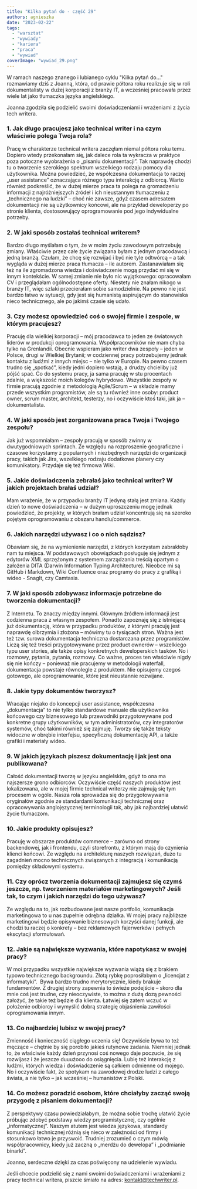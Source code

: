 ```yaml
---
title: "Kilka pytań do - część 29"
authors: agnieszka
date: "2023-02-22"
tags:
  - "warsztat"
  - "wywiady"
  - "kariera"
  - "praca"
  - "wywiad"
coverImage: "wywiad_29.png"
---
```


W ramach naszego znanego i lubianego cyklu "Kilka pytań do..." rozmawiamy dziś z
Joanną, która, od prawie półtora roku realizuje się w roli dokumentalisty w
dużej korporacji z branży IT, a wcześniej pracowała przez wiele lat jako
tłumaczka języka angielskiego.

Joanna zgodziła się podzielić swoimi doświadczeniami i wrażeniami z życia tech
writera.

### 1\. Jak długo pracujesz jako technical writer i na czym właściwie polega Twoja rola?

Pracę w charakterze technical writera zaczęłam niemal półtora roku temu. Dopiero
wtedy przekonałam się, jak dalece rola ta wykracza w praktyce poza potoczne
wyobrażenia o „pisaniu dokumentacji”. Tak naprawdę chodzi tu o tworzenie
szerokiego spektrum wszelkiego rodzaju pomocy dla użytkownika. Można powiedzieć,
że współczesna dokumentacja to raczej „user assistance” oznaczająca różnego typu
interakcję z odbiorcą. Warto również podkreślić, że w dużej mierze praca ta
polega na gromadzeniu informacji z najróżniejszych źródeł i ich nieustannym
tłumaczeniu z „technicznego na ludzki” – choć nie zawsze, gdyż czasem adresatem
dokumentacji nie są użytkownicy końcowi, ale na przykład deweloperzy po stronie
klienta, dostosowujący oprogramowanie pod jego indywidualne potrzeby.

### 2\. W jaki sposób zostałaś technical writerem?

Bardzo długo myślałam o tym, że w moim życiu zawodowym potrzebuję zmiany.
Właściwie przez całe życie związana byłam z jednym pracodawcą i jedną branżą.
Czułam, że chcę się rozwijać i być nie tyle odtwórcą – a tak wygląda w dużej
mierze praca tłumacza – ile autorem. Zastanawiałam się też na ile zgromadzona
wiedza i doświadczenie mogą przydać mi się w innym kontekście. W samej zmianie
nie było nic wyjątkowego: opracowałam CV i przeglądałam ogólnodostępne oferty.
Niestety nie znałam nikogo w branży IT, więc szlaki przecierałam sobie
samodzielnie. Na pewno nie jest bardzo łatwo w sytuacji, gdy jest się humanistą
aspirującym do stanowiska nieco technicznego, ale po jakimś czasie się udało.

### 3\. Czy możesz opowiedzieć coś o swojej firmie i zespole, w którym pracujesz?

Pracuję dla wielkiej korporacji – mój pracodawca to jeden ze światowych liderów
w produkcji oprogramowania. Współpracowników nie mam chyba tylko na Grenlandii.
Obecnie wspieram jako writer dwa zespoły – jeden w Polsce, drugi w Wielkiej
Brytanii; w codziennej pracy potrzebujemy jednak kontaktu z ludźmi z innych
miejsc – nie tylko w Europie. Na pewno czasem trudno się „spotkać”, kiedy jedni
dopiero wstają, a drudzy chcieliby już pójść spać. Co do systemu pracy, ja sama
pracuję w stu procentach zdalnie, a większość moich kolegów hybrydowo. Wszystkie
zespoły w firmie pracują zgodnie z metodologią Agile/Scrum – w składzie mamy
przede wszystkim programistów, ale są tu również inne osoby: product owner,
scrum master, architekt, testerzy, no i oczywiście ktoś taki, jak ja –
dokumentalista.

### 4\. W jaki sposób jest zorganizowana praca Twoja i Twojego zespołu?

Jak już wspomniałam – zespoły pracują w sposób zwinny w dwutygodniowych
sprintach. Ze względu na rozproszenie geograficzne i czasowe korzystamy z
popularnych i niezbędnych narzędzi do organizacji pracy, takich jak Jira,
wszelkiego rodzaju dodatkowe planery czy komunikatory. Przydaje się też firmowa
Wiki.

### 5\. Jakie doświadczenia zebrałaś jako technical writer? W jakich projektach brałaś udział?

Mam wrażenie, że w przypadku branży IT jedyną stałą jest zmiana. Każdy dzień to
nowe doświadczenia – w dużym uproszczeniu mogę jednak powiedzieć, że projekty, w
których brałam udział koncentrują się na szeroko pojętym oprogramowaniu z
obszaru handlu/commerce.

### 6\. Jakich narzędzi używasz i co o nich sądzisz?

Obawiam się, że na wymienienie narzędzi, z których korzystam zabrakłoby nam tu
miejsca. W podstawowych obowiązkach posługuję się jednym z edytorów XML
sprzężonym z systemem zarządzania treścią opartym o założenia DITA (Darwin
Information Typing Architecture). Nieobce mi są GitHub i Markdown, Wiki
Confluence oraz programy do pracy z grafiką i wideo - SnagIt, czy Camtasia.

### 7\. W jaki sposób zdobywasz informacje potrzebne do tworzenia dokumentacji?

Z Internetu. To znaczy między innymi. Głównym źródłem informacji jest codzienna
praca z własnym zespołem. Ponadto zapoznaję się z istniejącą już dokumentacją,
która w przypadku produktów, z którymi pracuję jest naprawdę olbrzymia i złożona
– mówimy tu o tysiącach stron. Ważna jest też tzw. surowa dokumentacja
techniczna dostarczana przez programistów. Liczą się też treści przygotowywane
przez product ownerów – wszelkiego typu user stories, ale także opisy
konkretnych deweloperskich tasków. No i rozmowy, pytania, pytania, rozmowy. Co
ważne, proces ten właściwie nigdy się nie kończy – ponieważ nie pracujemy w
metodologii waterfall, dokumentacja powstaje równolegle z produktem. Nie
opisujemy czegoś gotowego, ale oprogramowanie, które jest nieustannie rozwijane.

### 8\. Jakie typy dokumentów tworzysz?

Wracając niejako do koncepcji user assistance, współczesna „dokumentacja” to nie
tylko standardowe manuale dla użytkownika końcowego czy biznesowego lub
przewodniki przygotowywane pod konkretne grupy użytkowników, w tym
administratorów, czy integratorów systemów, choć takimi również się zajmuję.
Tworzy się także teksty widoczne w obrębie interfejsu, specyficzną dokumentację
API, a także grafiki i materiały wideo.

### 9\. W jakich językach piszesz dokumentację i jak jest ona publikowana?

Całość dokumentacji tworzę w języku angielskim, gdyż to ona ma najszersze grono
odbiorców. Oczywiście część naszych produktów jest lokalizowana, ale w mojej
firmie technical writerzy nie zajmują się tym procesem w ogóle. Nasza rola
sprowadza się do przygotowywania oryginałów zgodnie ze standardami komunikacji
technicznej oraz opracowywania anglojęzycznej terminologii tak, aby jak
najbardziej ułatwić życie tłumaczom.

### 10\. Jakie produkty opisujesz?

Pracuję w obszarze produktów commerce – zarówno od strony backendowej, jak i
frontendu, czyli storefrontu, z którym mają do czynienia klienci końcowi. Ze
względu na architekturę naszych rozwiązań, dużo tu zagadnień mocno technicznych
związanych z integracją i komunikacją pomiędzy składowymi systemu.

### 11\. Czy oprócz tworzenia dokumentacji zajmujesz się czymś jeszcze, np. tworzeniem materiałów marketingowych? Jeśli tak, to czym i jakich narzędzi do tego używasz?

Ze względu na to, jak rozbudowane jest nasze portfolio, komunikacja marketingowa
to u nas zupełnie odrębna działka. W mojej pracy najbliższe marketingowi będzie
opisywanie biznesowych korzyści danej funkcji, ale chodzi tu raczej o konkrety –
bez reklamowych fajerwerków i pełnych ekscytacji sformułowań.

### 12\. Jakie są największe wyzwania, które napotykasz w swojej pracy?

W moi przypadku wszystkie największe wyzwania wiążą się z brakiem typowo
technicznego backgroundu. Złotą rybkę poprosiłabym o „licencjat z informatyki”. 
Bywa bardzo trudno merytorycznie, kiedy brakuje fundamentów. Z drugiej strony
zapewnia to świeże podejście – skoro dla mnie coś jest trudne, czy nieoczywiste,
to można z dużą dozą pewności założyć, że takie też będzie dla klienta. Łatwiej
się zatem wczuć w położenie odbiorcy i wymyślić dobrą strategię objaśnienia
zawiłości oprogramowania innym.

### 13\. Co najbardziej lubisz w swojej pracy?

Zmienność i konieczność ciągłego uczenia się! Oczywiście bywa to też męczące –
chętnie by się porobiło jakieś rutynowe zadania. Niemniej jednak to, że
właściwie każdy dzień przynosi coś nowego daje poczucie, że się rozwijasz i że
jeszcze duuużooo do osiągnięcia. Lubię też interakcję z ludźmi, których wiedza i
doświadczenie są całkiem odmienne od mojego. No i oczywiście fakt, że spotykam
na zawodowej drodze ludzi z całego świata, a nie tylko – jak wcześniej –
humanistów z Polski.

### 14\. Co możesz poradzić osobom, które chciałyby zacząć swoją przygodę z pisaniem dokumentacji?

Z perspektywy czasu powiedziałabym, że można sobie trochę ułatwić życie próbując
zdobyć podstawy wiedzy programistycznej, czy ogólnie „informatycznej”. Naszym
atutem jest wiedza językowa, standardy komunikacji technicznej różnią się nieco
w zależności od firmy i stosunkowo łatwo je przyswoić. Trudniej zrozumieć o czym
mówią współpracownicy, kiedy już zaczną o „merdżu do dewelopa” i „podmianie
binarki”.

Joanno, serdeczne dzięki za czas poświęcony na udzielenie wywiadu.

Jeśli chcecie podzielić się z nami swoimi doświadczeniami i wrażeniami z pracy
technical writera, piszcie śmiało na adres:
[kontakt@techwriter.pl](mailto:kontakt@techwriter.pl).

